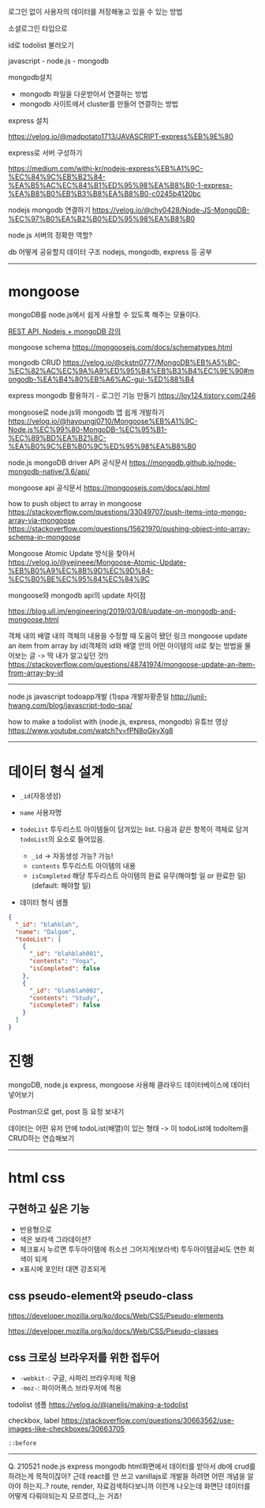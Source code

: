 로그인 없이 사용자의 데이터를 저장해놓고 있을 수 있는 방법

소셜로그인 타입으로

id로 todolist 불러오기

javascript - node.js - mongodb

mongodb설치

- mongodb 파일을 다운받아서 연결하는 방법
- mongodb 사이트에서 cluster를 만들어 연결하는 방법

express 설치

https://velog.io/@madpotato1713/JAVASCRIPT-express%EB%9E%80

express로 서버 구성하기

https://medium.com/withj-kr/nodejs-express%EB%A1%9C-%EC%84%9C%EB%B2%84-%EA%B5%AC%EC%84%B1%ED%95%98%EA%B8%B0-1-express-%EA%B8%B0%EB%B3%B8%EA%B8%B0-c0245b4120bc

nodejs mongodb 연결하기
https://velog.io/@chy0428/Node-JS-MongoDB-%EC%97%B0%EA%B2%B0%ED%95%98%EA%B8%B0

node.js 서버의 정확한 역할?

db 어떻게 공유할지
데이터 구조
nodejs, mongodb, express 등 공부

---

# mongoose

mongoDB를 node.js에서 쉽게 사용할 수 있도록 해주는 모듈이다.

[REST API, Nodejs + mongoDB 강의](https://youtu.be/hX9MldkfUxI)

mongoose schema https://mongoosejs.com/docs/schematypes.html

mongodb CRUD https://velog.io/@ckstn0777/MongoDB%EB%A5%BC-%EC%82%AC%EC%9A%A9%ED%95%B4%EB%B3%B4%EC%9E%90#mongodb-%EA%B4%80%EB%A6%AC-gui-%ED%88%B4

express mongodb 활용하기 - 로그인 기능 만들기 https://loy124.tistory.com/246

mongoose로 node.js와 mongodb 앱 쉽게 개발하기 https://velog.io/@hayoungj0710/Mongoose%EB%A1%9C-Node.js%EC%99%80-MongoDB-%EC%95%B1-%EC%89%BD%EA%B2%8C-%EA%B0%9C%EB%B0%9C%ED%95%98%EA%B8%B0

node.js mongoDB driver API 공식문서 https://mongodb.github.io/node-mongodb-native/3.6/api/

mongoose api 공식문서 https://mongoosejs.com/docs/api.html

how to push object to array in mongoose https://stackoverflow.com/questions/33049707/push-items-into-mongo-array-via-mongoose
https://stackoverflow.com/questions/15621970/pushing-object-into-array-schema-in-mongoose

Mongoose Atomic Update 방식을 찾아서 https://velog.io/@yejineee/Mongoose-Atomic-Update-%EB%B0%A9%EC%8B%9D%EC%9D%84-%EC%B0%BE%EC%95%84%EC%84%9C

mongoose와 mongodb api의 update 차이점

https://blog.ull.im/engineering/2019/03/08/update-on-mongodb-and-mongoose.html

객체 내의 배열 내의 객체의 내용을 수정할 때 도움이 됐던 링크
mongoose update an item from array by id(객체의 id와 배열 안의 어떤 아이템의 id로 찾는 방법을 물어보는 글 -> 딱 내가 알고싶던 것!)
https://stackoverflow.com/questions/48741974/mongoose-update-an-item-from-array-by-id

---

node.js javascript todoapp개발 (1)spa 개발자황준일 http://junil-hwang.com/blog/javascript-todo-spa/

how to make a todolist with (node.js, express, mongodb) 유튜브 영상 https://www.youtube.com/watch?v=fPN8oGkyXg8

---

# 데이터 형식 설계

- `_id`(자동생성)
- `name` 사용자명
- `todoList` 투두리스트 아이템들이 담겨있는 list. 다음과 같은 항목이 객체로 담겨 `todoList`의 요소로 들어있음.

  - `_id` -> 자동생성 가능? 가능!
  - `contents` 투두리스트 아이템의 내용
  - `isCompleted` 해당 투두리스트 아이템의 완료 유무(해야할 일 or 완료한 일) (default: 해야할 일)

- 데이터 형식 샘플

```json
{
  "_id": "blahblah",
  "name": "Dalgom",
  "todoList": [
    {
      "_id": "blahblah001",
      "contents": "Yoga",
      "isCompleted": false
    },
    {
      "_id": "blahblah002",
      "contents": "Study",
      "isCompleted": false
    }
  ]
}
```

# 진행

mongoDB, node.js express, mongoose 사용해 클라우드 데이터베이스에 데이터 넣어보기

Postman으로 get, post 등 요청 보내기

데이터는 어떤 유저 안에 todoList(배열)이 있는 형태 -> 이 todoList에 todoItem을 CRUD하는 연습해보기

---

# html css

## 구현하고 싶은 기능

- 반응형으로
- 색은 보라색 그라데이션?
- 체크표시 누르면 투두아이템에 취소선 그어지게(보라색) 투두아이템글씨도 연한 회색이 되게
- x표시에 포인터 대면 강조되게

## css pseudo-element와 pseudo-class

https://developer.mozilla.org/ko/docs/Web/CSS/Pseudo-elements

https://developer.mozilla.org/ko/docs/Web/CSS/Pseudo-classes

## css 크로싱 브라우저를 위한 접두어

- `-webkit-`: 구글, 사파리 브라우저에 적용
- `-moz-`: 파이어폭스 브라우저에 적용

todolist 샘플 https://velog.io/@janeljs/making-a-todolist

checkbox, label https://stackoverflow.com/questions/30663562/use-images-like-checkboxes/30663705

`::before`

---

Q. 210521 node.js express mongodb html화면에서 데이터를 받아서 db에 crud를 하려는게 목적이잖아? 근데 react를 안 쓰고 vanillajs로 개발을 하려면 어떤 개념을 알아야 하는지..? route, render, 자료검색하다보니까 이런게 나오는데 화면단 데이터를 어떻게 다뤄야되는지 모르겠다,,는 거죠!
